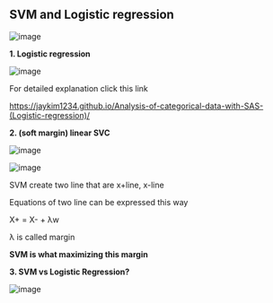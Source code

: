 ## **SVM and Logistic regression**

![image](https://user-images.githubusercontent.com/78076248/125557975-eb0d6878-6138-4c20-8eda-04ceb0d31c60.png)

**1. Logistic regression**

![image](https://user-images.githubusercontent.com/78076248/125557979-fe58ee4d-ca89-4be7-ae97-d4d5e1e7c098.png)



For detailed explanation click this link

https://jaykim1234.github.io/Analysis-of-categorical-data-with-SAS-(Logistic-regression)/



 

**2. (soft margin) linear SVC**

![image](https://user-images.githubusercontent.com/78076248/125557993-bb274155-2726-4db5-8e58-0d90e35c257b.png)

![image](https://user-images.githubusercontent.com/78076248/125557999-3f7581ff-8402-4b6d-942f-140d864b52aa.png)

SVM create two line that are x+line, x-line

Equations of two line can be expressed this way

X+ = X- + λw

λ is called margin

**SVM is what maximizing this margin**

 

**3. SVM vs Logistic Regression?**

![image](https://user-images.githubusercontent.com/78076248/125558051-e6684404-6616-4871-ad93-d6eb9d91ecda.png)

